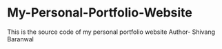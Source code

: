 # My-Personal-Portfolio-Website
This is the source code of my personal portfolio website
Author- Shivang Baranwal
